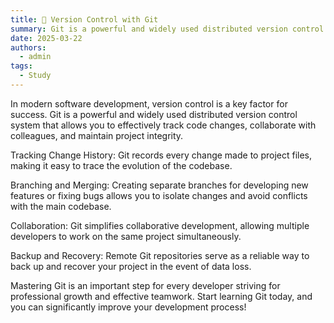 ```yaml
---
title: 📖 Version Control with Git
summary: Git is a powerful and widely used distributed version control system that allows you to effectively track code changes, collaborate with colleagues, and maintain project integrity.
date: 2025-03-22
authors:
  - admin
tags:
  - Study
---
```


In modern software development, version control is a key factor for success. Git is a powerful and widely used distributed version control system that allows you to effectively track code changes, collaborate with colleagues, and maintain project integrity.

Tracking Change History: Git records every change made to project files, making it easy to trace the evolution of the codebase.

Branching and Merging: Creating separate branches for developing new features or fixing bugs allows you to isolate changes and avoid conflicts with the main codebase.

Collaboration: Git simplifies collaborative development, allowing multiple developers to work on the same project simultaneously.

Backup and Recovery: Remote Git repositories serve as a reliable way to back up and recover your project in the event of data loss.

Mastering Git is an important step for every developer striving for professional growth and effective teamwork. Start learning Git today, and you can significantly improve your development process!
